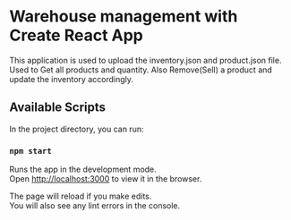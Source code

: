 # Warehouse management with Create React App

This application is used to upload the inventory.json and product.json file. Used to Get all products and quantity. Also Remove(Sell) a product and update the inventory accordingly.

## Available Scripts

In the project directory, you can run:

### `npm start`

Runs the app in the development mode.\
Open [http://localhost:3000](http://localhost:3000) to view it in the browser.

The page will reload if you make edits.\
You will also see any lint errors in the console.


